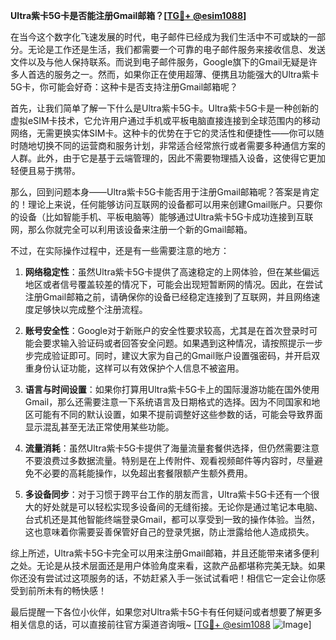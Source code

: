 **Ultra紫卡5G卡是否能注册Gmail邮箱？[[TG💪+ @esim1088](https://t.me/s/esim1088)]**

在当今这个数字化飞速发展的时代，电子邮件已经成为我们生活中不可或缺的一部分。无论是工作还是生活，我们都需要一个可靠的电子邮件服务来接收信息、发送文件以及与他人保持联系。而说到电子邮件服务，Google旗下的Gmail无疑是许多人首选的服务之一。然而，如果你正在使用超薄、便携且功能强大的Ultra紫卡5G卡，你可能会好奇：这种卡是否支持注册Gmail邮箱呢？

首先，让我们简单了解一下什么是Ultra紫卡5G卡。Ultra紫卡5G卡是一种创新的虚拟eSIM卡技术，它允许用户通过手机或平板电脑直接连接到全球范围内的移动网络，无需更换实体SIM卡。这种卡的优势在于它的灵活性和便捷性——你可以随时随地切换不同的运营商和服务计划，非常适合经常旅行或者需要多种通信方案的人群。此外，由于它是基于云端管理的，因此不需要物理插入设备，这使得它更加轻便且易于携带。

那么，回到问题本身——Ultra紫卡5G卡能否用于注册Gmail邮箱呢？答案是肯定的！理论上来说，任何能够访问互联网的设备都可以用来创建Gmail账户。只要你的设备（比如智能手机、平板电脑等）能够通过Ultra紫卡5G卡成功连接到互联网，那么你就完全可以利用该设备来注册一个新的Gmail邮箱。

不过，在实际操作过程中，还是有一些需要注意的地方：

1. **网络稳定性**：虽然Ultra紫卡5G卡提供了高速稳定的上网体验，但在某些偏远地区或者信号覆盖较差的情况下，可能会出现短暂断网的情况。因此，在尝试注册Gmail邮箱之前，请确保你的设备已经稳定连接到了互联网，并且网络速度足够快以完成整个注册流程。
   
2. **账号安全性**：Google对于新账户的安全性要求较高，尤其是在首次登录时可能会要求输入验证码或者回答安全问题。如果遇到这种情况，请按照提示一步步完成验证即可。同时，建议大家为自己的Gmail账户设置强密码，并开启双重身份认证功能，这样可以有效保护个人信息不被盗用。

3. **语言与时间设置**：如果你打算用Ultra紫卡5G卡上的国际漫游功能在国外使用Gmail，那么还需要注意一下系统语言及日期格式的选择。因为不同国家和地区可能有不同的默认设置，如果不提前调整好这些参数的话，可能会导致界面显示混乱甚至无法正常使用某些功能。

4. **流量消耗**：虽然Ultra紫卡5G卡提供了海量流量套餐供选择，但仍然需要注意不要浪费过多数据流量。特别是在上传附件、观看视频邮件等内容时，尽量避免不必要的高耗能操作，以免超出套餐限额产生额外费用。

5. **多设备同步**：对于习惯于跨平台工作的朋友而言，Ultra紫卡5G卡还有一个很大的好处就是可以轻松实现多设备间的无缝衔接。无论你是通过笔记本电脑、台式机还是其他智能终端登录Gmail，都可以享受到一致的操作体验。当然，这也意味着你需要妥善保管好自己的登录凭据，防止泄露给他人造成损失。

综上所述，Ultra紫卡5G卡完全可以用来注册Gmail邮箱，并且还能带来诸多便利之处。无论是从技术层面还是用户体验角度来看，这款产品都堪称完美无缺。如果你还没有尝试过这项服务的话，不妨赶紧入手一张试试看吧！相信它一定会让你感受到前所未有的畅快感！

最后提醒一下各位小伙伴，如果您对Ultra紫卡5G卡有任何疑问或者想要了解更多相关信息的话，可以直接前往官方渠道咨询哦~ [[TG💪+ @esim1088](https://t.me/s/esim1088) ![Image](https://i.postimg.cc/4NQfJmqS/Snipaste-2025-05-13-00-14-12.png)]